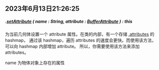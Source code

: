 ## 2023年6月13日21:26:25

##### .[setAttribute](https://threejs.org/docs/index.html#api/zh/core/BufferGeometry.setAttribute) ( name : String, attribute : [BufferAttribute](https://threejs.org/docs/index.html#api/zh/core/BufferAttribute) ) : this

为当前几何体设置一个 attribute 属性。在类的内部，有一个存储 [.attributes](https://threejs.org/docs/index.html#api/zh/core/BufferGeometry.attributes) 的 hashmap， 通过该 hashmap，遍历 attributes 的速度会更快。而使用该方法，可以向 hashmap 内部增加 attribute。 所以，你需要使用该方法来添加 attributes。

name 为物体对象上存在的属性



